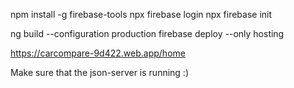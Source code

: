 npm install -g firebase-tools
npx firebase login
npx firebase init


ng build --configuration production
firebase deploy --only hosting



https://carcompare-9d422.web.app/home



Make sure that the json-server is running :)